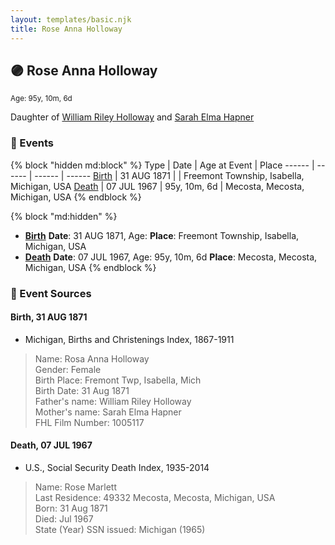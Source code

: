 ```yaml
---
layout: templates/basic.njk
title: Rose Anna Holloway
---
```

## 🟣 Rose Anna Holloway
<small>Age: 95y, 10m, 6d</small>

Daughter of [William Riley Holloway](/people/9/90949012) and [Sarah Elma Hapner](/people/2/20173654)

### 📆 Events

{% block "hidden md:block" %}
Type | Date | Age at Event | Place
------ | ------ | ------ | ------
[Birth](#event-event-2) | 31 AUG 1871 |  | Freemont Township, Isabella, Michigan, USA
[Death](#event-event-3) | 07 JUL 1967 | 95y, 10m, 6d | Mecosta, Mecosta, Michigan, USA
{% endblock %}

{% block "md:hidden" %}
- **[Birth](#event-event-2)**
**Date**: 31 AUG 1871, Age:
**Place**: Freemont Township, Isabella, Michigan, USA
- **[Death](#event-event-3)**
**Date**: 07 JUL 1967, Age: 95y, 10m, 6d
**Place**: Mecosta, Mecosta, Michigan, USA
{% endblock %}

### 📰 Event Sources

#### <a id="event-event-2"></a> Birth, 31 AUG 1871
* Michigan, Births and Christenings Index, 1867-1911
>   
  > Name: Rosa Anna Holloway  
  > Gender: Female  
  > Birth Place: Fremont Twp, Isabella, Mich  
  > Birth Date: 31 Aug 1871  
  > Father's name: William Riley Holloway  
  > Mother's name: Sarah Elma Hapner  
  > FHL Film Number: 1005117

#### <a id="event-event-3"></a> Death, 07 JUL 1967
* U.S., Social Security Death Index, 1935-2014
>   
  > Name: Rose Marlett  
  > Last Residence: 49332 Mecosta, Mecosta, Michigan, USA  
  > Born: 31 Aug 1871  
  > Died: Jul 1967  
  > State (Year) SSN issued: Michigan (1965)